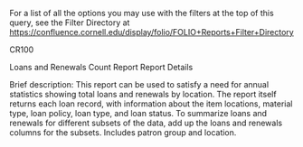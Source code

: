 For a list of all the options you may use with the filters at the top of this query, see the Filter Directory at https://confluence.cornell.edu/display/folio/FOLIO+Reports+Filter+Directory

CR100

Loans and Renewals Count Report
Report Details

Brief description: This report can be used to satisfy a need for annual statistics showing total loans and renewals by location. The report itself returns each loan record, with information about the item locations, material type, loan policy, loan type, and loan status. To summarize loans and renewals for different subsets of the data, add up the loans and renewals columns for the subsets. Includes patron group and location. 
